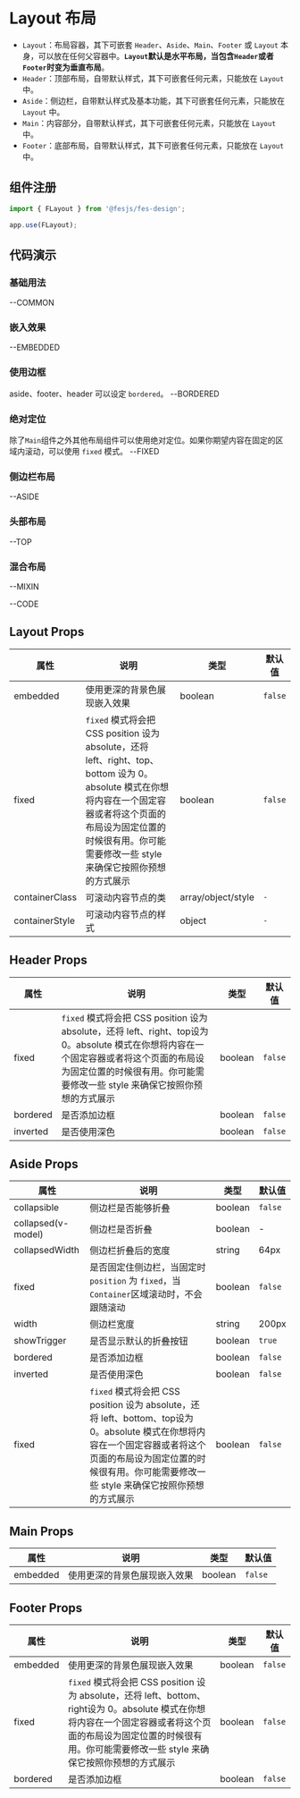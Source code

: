 # Layout 布局

-   `Layout`：布局容器，其下可嵌套 `Header`、`Aside`、`Main`、`Footer` 或 `Layout` 本身，可以放在任何父容器中。**`Layout`默认是水平布局，当包含`Header`或者`Footer`时变为垂直布局**。
-   `Header`：顶部布局，自带默认样式，其下可嵌套任何元素，只能放在 `Layout` 中。
-   `Aside`：侧边栏，自带默认样式及基本功能，其下可嵌套任何元素，只能放在 `Layout` 中。
-   `Main`：内容部分，自带默认样式，其下可嵌套任何元素，只能放在 `Layout` 中。
-   `Footer`：底部布局，自带默认样式，其下可嵌套任何元素，只能放在 `Layout` 中。

## 组件注册

```js
import { FLayout } from '@fesjs/fes-design';

app.use(FLayout);
```

## 代码演示

### 基础用法
--COMMON

### 嵌入效果
--EMBEDDED

### 使用边框
aside、footer、header 可以设定 `bordered`。
--BORDERED

### 绝对定位
除了`Main`组件之外其他布局组件可以使用绝对定位。如果你期望内容在固定的区域内滚动，可以使用 `fixed` 模式。
--FIXED

### 侧边栏布局
--ASIDE

### 头部布局
--TOP

### 混合布局
--MIXIN

--CODE

## Layout Props

| 属性     | 说明                         | 类型    | 默认值 |
| -------- | ---------------------------- | ------- | ------ |
| embedded | 使用更深的背景色展现嵌入效果 | boolean | `false` |
| fixed | `fixed` 模式将会把 CSS position 设为 absolute，还将 left、right、top、bottom 设为 0。absolute 模式在你想将内容在一个固定容器或者将这个页面的布局设为固定位置的时候很有用。你可能需要修改一些 style 来确保它按照你预想的方式展示 | boolean | `false` |
| containerClass | 可滚动内容节点的类 | array/object/style | `-` |
| containerStyle | 可滚动内容节点的样式 | object | `-` |

## Header Props

| 属性  | 说明                                                                               | 类型    | 默认值  |
| ----- | ---------------------------------------------------------------------------------- | ------- | ------- |
| fixed | `fixed` 模式将会把 CSS position 设为 absolute，还将 left、right、top设为 0。absolute 模式在你想将内容在一个固定容器或者将这个页面的布局设为固定位置的时候很有用。你可能需要修改一些 style 来确保它按照你预想的方式展示 | boolean | `false` |
| bordered | 是否添加边框 | boolean | `false` |
| inverted | 是否使用深色 | boolean | `false` |

## Aside Props

| 属性               | 说明                                                                                    | 类型    | 默认值  |
| ------------------ | --------------------------------------------------------------------------------------- | ------- | ------- |
| collapsible        | 侧边栏是否能够折叠                                                                      | boolean | `false` |
| collapsed(v-model) | 侧边栏是否折叠                                                                          | boolean | -       |
| collapsedWidth     | 侧边栏折叠后的宽度                                                                      | string  | 64px    |
| fixed              | 是否固定住侧边栏，当固定时 `position` 为 `fixed`，当`Container`区域滚动时，不会跟随滚动 | boolean | `false` |
| width              | 侧边栏宽度                                                                              | string  | 200px   |
| showTrigger        | 是否显示默认的折叠按钮                                                                  | boolean | `true`  |
| bordered | 是否添加边框 | boolean | `false` |
| inverted | 是否使用深色 | boolean | `false` |
| fixed | `fixed` 模式将会把 CSS position 设为 absolute，还将 left、bottom、top设为 0。absolute 模式在你想将内容在一个固定容器或者将这个页面的布局设为固定位置的时候很有用。你可能需要修改一些 style 来确保它按照你预想的方式展示 | boolean | `false` |

## Main Props

| 属性               | 说明                                                                                    | 类型    | 默认值  |
| ------------------ | --------------------------------------------------------------------------------------- | ------- | ------- |
| embedded | 使用更深的背景色展现嵌入效果 | boolean | `false` |

## Footer Props

| 属性               | 说明                                                                                    | 类型    | 默认值  |
| ------------------ | --------------------------------------------------------------------------------------- | ------- | ------- |
| embedded | 使用更深的背景色展现嵌入效果 | boolean | `false` |
| fixed | `fixed` 模式将会把 CSS position 设为 absolute，还将 left、bottom、right设为 0。absolute 模式在你想将内容在一个固定容器或者将这个页面的布局设为固定位置的时候很有用。你可能需要修改一些 style 来确保它按照你预想的方式展示 | boolean | `false` |
| bordered | 是否添加边框 | boolean | `false` |